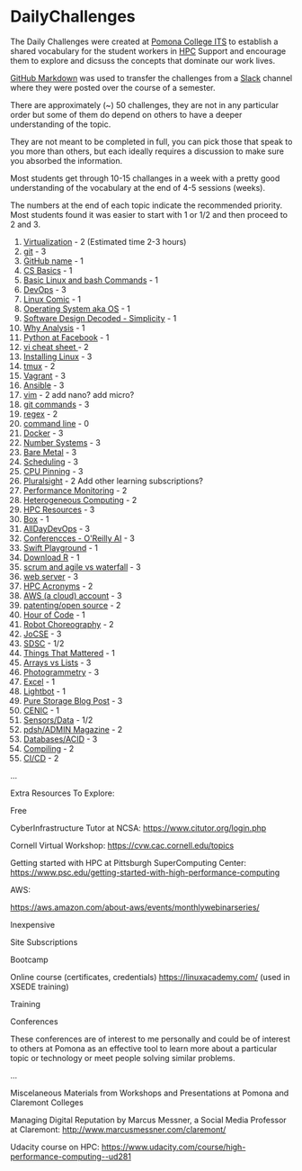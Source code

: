 # DailyChallenges

The Daily Challenges were created at [Pomona College ITS](https://www.pomona.edu/administration/its) to establish a shared vocabulary for the student workers in [HPC](http://hpc.pomona.edu/) Support
and encourage them to explore and dicsuss the concepts that dominate our work lives.

[GitHub Markdown](https://github.com/adam-p/markdown-here/wiki/Markdown-Cheatsheet) was used to transfer the challenges from a [Slack](https://slack.com/help/articles/115004071768-What-is-Slack-) channel where they were posted over the course of a semester.

There are  approximately (~) 50 challenges, they are not in any particular order but some of them do depend on others to have a deeper understanding of the topic.

They are not meant to be completed in full, you can pick those that speak to you more than others, but each ideally requires a discussion
to make sure you absorbed the information.

Most students get through 10-15 challanges in a week with a pretty good understanding of the vocabulary at the end of 4-5 sessions (weeks).

The numbers at the end of each topic indicate the recommended priority. Most students found it was easier to start with 1 or 1/2 and then proceed to 2 and 3.

1. [Virtualization](https://github.com/Pomona-ITS/DailyChallenges/blob/main/Virtualization.md) - 2 (Estimated time 2-3 hours)
2. [git](https://github.com/Pomona-ITS/DailyChallenges/blob/main/git.md) - 3
3. [GitHub name](https://github.com/Pomona-ITS/DailyChallenges/blob/main/GitHubUsername.md) - 1
4. [CS Basics](https://github.com/Pomona-ITS/DailyChallenges/blob/main/CSBasics.md) - 1
5. [Basic Linux and bash Commands](https://github.com/Pomona-ITS/DailyChallenges/blob/main/BasicLinuxandBashCommands.md) - 1
6. [DevOps](https://github.com/Pomona-ITS/DailyChallenges/blob/main/DevOps.md) - 3
7. [Linux Comic](https://github.com/Pomona-ITS/DailyChallenges/blob/main/LinuxComic.md) - 1
8. [Operating System aka OS](https://github.com/Pomona-ITS/DailyChallenges/blob/main/OperatingSystem.md) - 1
9. [Software Design Decoded - Simplicity](https://github.com/Pomona-ITS/DailyChallenges/blob/main/SoftwareDesignDecoded.md) -  1
10. [Why Analysis](https://github.com/Pomona-ITS/DailyChallenges/blob/main/WhyAnalysis.md) - 1
11. [Python at Facebook](https://github.com/Pomona-ITS/DailyChallenges/blob/main/PythonAtFacebook.md) - 1
12. [vi cheat sheet ](https://github.com/Pomona-ITS/DailyChallenges/blob/main/viCheatSheet.md) - 2
13. [Installing Linux](https://github.com/Pomona-ITS/DailyChallenges/blob/main/InstallingLinux.md) - 3
14. [tmux](https://github.com/Pomona-ITS/DailyChallenges/blob/main/tmux.md) - 2
15. [Vagrant](https://github.com/Pomona-ITS/DailyChallenges/blob/main/Vagrant.md) - 3
16. [Ansible](https://github.com/Pomona-ITS/DailyChallenges/blob/main/Ansible.md) - 3
17. [vim](https://github.com/Pomona-ITS/DailyChallenges/blob/main/vim.md) - 2 add nano? add micro?
18. [git commands](https://github.com/Pomona-ITS/DailyChallenges/blob/main/gitCommands.md) - 3
19. [regex](https://github.com/Pomona-ITS/DailyChallenges/blob/main/regex.md) - 2
20. [command line](https://github.com/Pomona-ITS/DailyChallenges/blob/main/CommandLine.md) - 0
21. [Docker](https://github.com/Pomona-ITS/DailyChallenges/blob/main/Docker.md) - 3
22. [Number Systems](https://github.com/Pomona-ITS/DailyChallenges/blob/main/HexadecimalvsBinaryvsDecimal.md) - 3
23. [Bare Metal](https://github.com/Pomona-ITS/DailyChallenges/blob/main/BareMetal.md) - 3
24. [Scheduling](https://github.com/Pomona-ITS/DailyChallenges/blob/main/Scheduling.md) - 3
25. [CPU Pinning](https://github.com/Pomona-ITS/DailyChallenges/blob/main/CPUPinning.md) - 3
26. [Pluralsight](https://github.com/Pomona-ITS/DailyChallenges/blob/main/Pluralsight.md) - 2 Add other learning subscriptions?
27. [Performance Monitoring](https://github.com/Pomona-ITS/DailyChallenges/blob/main/PerformanceMonitoring.md) - 2
28. [Heterogeneous Computing](https://github.com/Pomona-ITS/DailyChallenges/blob/main/HeterogeneousComputing.md) - 2
29. [HPC Resources](https://github.com/Pomona-ITS/DailyChallenges/blob/main/HPCResources.md) - 3
30. [Box](https://github.com/Pomona-ITS/DailyChallenges/blob/main/Box.md) - 1
31. [AllDayDevOps](https://github.com/Pomona-ITS/DailyChallenges/blob/main/AllDayDevOps.md) - 3
32. [Conferencces - O'Reilly AI](https://github.com/Pomona-ITS/DailyChallenges/blob/main/OReillyAIConference.md) - 3
33. [Swift Playground](https://github.com/Pomona-ITS/DailyChallenges/blob/main/SwiftPlayground.md) - 1
34. [Download R](https://github.com/Pomona-ITS/DailyChallenges/blob/main/DownloadR.md) - 1
35. [scrum and agile vs waterfall](https://github.com/Pomona-ITS/DailyChallenges/blob/main/ScrumAgileWaterfall.md) - 3
36. [web server](https://github.com/Pomona-ITS/DailyChallenges/blob/main/WebServer.md) - 3
37. [HPC Acronyms](https://github.com/Pomona-ITS/DailyChallenges/blob/main/HPCAcronyms.md) - 2
38. [AWS (a cloud) account](https://github.com/Pomona-ITS/DailyChallenges/blob/main/Cloud.md) - 3
39. [patenting/open source](https://github.com/Pomona-ITS/DailyChallenges/blob/main/PatentingOpenSource.md) - 2
40. [Hour of Code](https://github.com/Pomona-ITS/DailyChallenges/blob/main/HourOfCode.md) - 1
41. [Robot Choreography](https://github.com/Pomona-ITS/DailyChallenges/blob/main/RobotChoreography.md) - 2
42. [JoCSE](https://github.com/Pomona-ITS/DailyChallenges/blob/main/JoCSE.md) - 3
43. [SDSC](https://github.com/Pomona-ITS/DailyChallenges/blob/main/SDSCWebinars.md) - 1/2
44. [Things That Mattered](https://github.com/Pomona-ITS/DailyChallenges/blob/main/ThigsThatMattered.md) - 1
45. [Arrays vs Lists](https://github.com/Pomona-ITS/DailyChallenges/blob/main/ArraysvsLists.md) - 3
46. [Photogrammetry](https://github.com/Pomona-ITS/DailyChallenges/blob/main/Photogrammetry.md) - 3
47. [Excel](https://github.com/Pomona-ITS/DailyChallenges/blob/main/Excel.md) - 1
48. [Lightbot](https://github.com/Pomona-ITS/DailyChallenges/blob/main/Lightbot.md) - 1
49. [Pure Storage Blog Post](https://github.com/Pomona-ITS/DailyChallenges/blob/main/CountWordsYouDontUnderstand.md) - 3
50. [CENIC](https://github.com/Pomona-ITS/DailyChallenges/blob/main/CENIC.md) - 1
51. [Sensors/Data](https://github.com/Pomona-ITS/DailyChallenges/blob/main/SensorsData.md) - 1/2
52. [pdsh/ADMIN Magazine](https://github.com/Pomona-ITS/DailyChallenges/blob/main/pdsh.md) - 2
53. [Databases/ACID](https://github.com/Pomona-ITS/DailyChallenges/blob/main/DatabasesACID.md) - 3
54. [Compiling](https://github.com/Pomona-ITS/DailyChallenges/blob/main/Compiling.md) - 2
55. [CI/CD](https://github.com/Pomona-ITS/DailyChallenges/blob/main/CICD.md) - 2

...

Extra Resources To Explore:

Free

CyberInfrastructure Tutor at NCSA: https://www.citutor.org/login.php

Cornell Virtual Workshop: https://cvw.cac.cornell.edu/topics

Getting started with HPC at Pittsburgh SuperComputing Center: https://www.psc.edu/getting-started-with-high-performance-computing

AWS:

https://aws.amazon.com/about-aws/events/monthlywebinarseries/

Inexpensive

Site Subscriptions

Bootcamp

Online course (certificates, credentials)
https://linuxacademy.com/ (used in XSEDE training)

Training

Conferences

These conferences are of interest to me personally and could be of interest to others at Pomona as an effective 
tool to learn more about a particular topic or technology or meet people solving similar problems.

...

Miscelaneous Materials from Workshops and Presentations at Pomona and Claremont Colleges

Managing Digital Reputation by Marcus Messner, a Social Media Professor at Claremont: http://www.marcusmessner.com/claremont/

Udacity course on HPC: https://www.udacity.com/course/high-performance-computing--ud281
